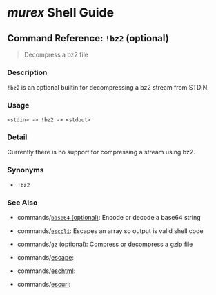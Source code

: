 # _murex_ Shell Guide

## Command Reference: `!bz2` (optional)

> Decompress a bz2 file

### Description

`!bz2` is an optional builtin for decompressing a bz2 stream from STDIN.

### Usage

    <stdin> -> !bz2 -> <stdout>

### Detail

Currently there is no support for compressing a stream using bz2.

### Synonyms

* `!bz2`


### See Also

* commands/[`base64` (optional)](../commands/base64.md):
  Encode or decode a base64 string
* commands/[`esccli`](../commands/esccli.md):
  Escapes an array so output is valid shell code
* commands/[`gz` (optional)](../commands/gz.md):
  Compress or decompress a gzip file
* commands/[escape](../commands/escape.md):
  
* commands/[eschtml](../commands/eschtml.md):
  
* commands/[escurl](../commands/escurl.md):
  